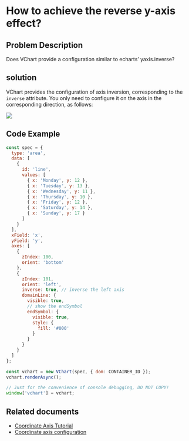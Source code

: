 # How to achieve the reverse y-axis effect?

## Problem Description

Does VChart provide a configuration similar to echarts’ yaxis.inverse?

## solution

VChart provides the configuration of axis inversion, corresponding to the `inverse` attribute. You only need to configure it on the axis in the corresponding direction, as follows:

![](/vchart/faq/93-0.png)

## Code Example

```javascript livedemo
const spec = {
  type: 'area',
  data: [
    {
      id: 'line',
      values: [
        { x: 'Monday', y: 12 },
        { x: 'Tuesday', y: 13 },
        { x: 'Wednesday', y: 11 },
        { x: 'Thursday', y: 10 },
        { x: 'Friday', y: 12 },
        { x: 'Saturday', y: 14 },
        { x: 'Sunday', y: 17 }
      ]
    }
  ],
  xField: 'x',
  yField: 'y',
  axes: [
    {
      zIndex: 100,
      orient: 'bottom'
    },
    {
      zIndex: 101,
      orient: 'left',
      inverse: true, // inverse the left axis
      domainLine: {
        visible: true,
        // show the endSymbol
        endSymbol: {
          visible: true,
          style: {
            fill: '#000'
          }
        }
      }
    }
  ]
};

const vchart = new VChart(spec, { dom: CONTAINER_ID });
vchart.renderAsync();

// Just for the convenience of console debugging, DO NOT COPY!
window['vchart'] = vchart;
```

## Related documents

- [Coordinate Axis Tutorial](https://www.visactor.io/vchart/guide/tutorial_docs/Chart_Concepts/Axes)
- [Coordinate axis configuration](https://www.visactor.io/vchart/option/lineChart#axes-linear.inverse)
